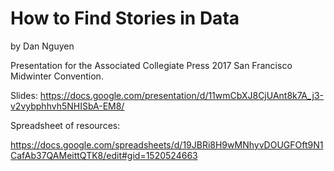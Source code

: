 # How to Find Stories in Data


by Dan Nguyen

Presentation for the Associated Collegiate Press 2017 San Francisco Midwinter Convention.

Slides: https://docs.google.com/presentation/d/11wmCbXJ8CjUAnt8k7A_j3-v2vybphhvh5NHISbA-EM8/


Spreadsheet of resources:

https://docs.google.com/spreadsheets/d/19JBRi8H9wMNhyvDOUGFOft9N1CafAb37QAMeittQTK8/edit#gid=1520524663
